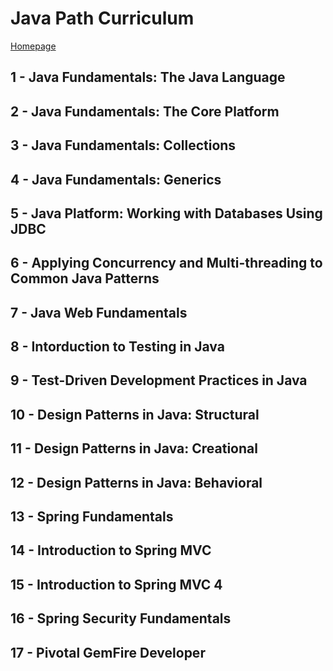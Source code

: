 # Java Path Curriculum
[Homepage](https://www.pluralsight.com/paths/java)

## 1 - Java Fundamentals: The Java Language

## 2 - Java Fundamentals: The Core Platform

## 3 - Java Fundamentals: Collections

## 4 - Java Fundamentals: Generics

## 5 - Java Platform: Working with Databases Using JDBC

## 6 - Applying Concurrency and Multi-threading to Common Java Patterns

## 7 - Java Web Fundamentals

## 8 - Intorduction to Testing in Java

## 9 - Test-Driven Development Practices in Java

## 10 - Design Patterns in Java: Structural

## 11 - Design Patterns in Java: Creational

## 12 - Design Patterns in Java: Behavioral

## 13 - Spring Fundamentals

## 14 - Introduction to Spring MVC

## 15 - Introduction to Spring MVC 4

## 16 - Spring Security Fundamentals

## 17 - Pivotal GemFire Developer
